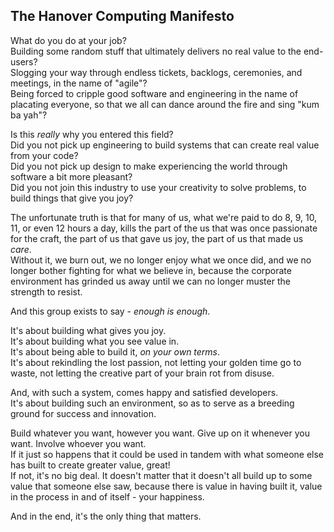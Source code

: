 ## The Hanover Computing Manifesto

What do you do at your job?  
Building some random stuff that ultimately delivers no real value to the end-users?  
Slogging your way through endless tickets, backlogs, ceremonies, and meetings, in the name of "agile"?  
Being forced to cripple good software and engineering in the name of placating everyone, so that we all can dance around the fire and sing "kum ba yah"?

Is this *really* why you entered this field?  
Did you not pick up engineering to build systems that can create real value from your code?  
Did you not pick up design to make experiencing the world through software a bit more pleasant?  
Did you not join this industry to use your creativity to solve problems, to build things that give you joy?

The unfortunate truth is that for many of us, what we're paid to do 8, 9, 10, 11, or even 12 hours a day,
kills the part of the us that was once passionate for the craft,
the part of us that gave us joy, the part of us that made us *care*.  
Without it, we burn out, we no longer enjoy what we once did, and we no longer bother fighting for what we believe in,
because the corporate environment has grinded us away until we can no longer muster the strength to resist.

And this group exists to say - *enough is enough*.

It's about building what gives you joy.  
It's about building what you see value in.  
It's about being able to build it, *on your own terms*.  
It's about rekindling the lost passion, not letting your golden time go to waste, not letting the creative part of your brain rot from disuse.

And, with such a system, comes happy and satisfied developers.  
It's about building such an environment, so as to serve as a breeding ground for success and innovation.

Build whatever you want, however you want. Give up on it whenever you want. Involve whoever you want.  
If it just so happens that it could be used in tandem with what someone else has built to create greater value, great!  
If not, it's no big deal. It doesn't matter that it doesn't all build up to some value that someone else saw,
because there is value in having built it, value in the process in and of itself - your happiness.

And in the end, it's the only thing that matters.
